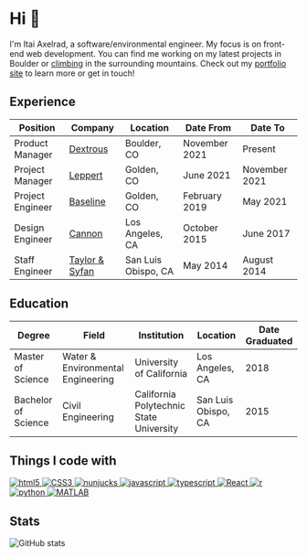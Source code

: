 # Hi 👋

I'm Itai Axelrad, a software/environmental engineer. My focus is on front-end web development. You can find me working on my latest projects in Boulder or [climbing](https://www.axelradclimbing.com/) in the surrounding mountains. Check out my [portfolio site](https://www.itaiaxelrad.com) to learn more or get in touch!

## Experience

| Position         | Company                                        | Location            | Date From     | Date To       |
| ---------------- | ---------------------------------------------- | ------------------- | ------------- | ------------- |
| Product Manager  | [Dextrous](https://dextrousdev.wpengine.com/)  | Boulder, CO         | November 2021 | Present       |
| Project Manager  | [Leppert](https://leppertassociates.com/)      | Golden, CO          | June 2021     | November 2021 |
| Project Engineer | [Baseline](https://baselinecorp.com/)          | Golden, CO          | February 2019 | May 2021      |
| Design Engineer  | [Cannon](https://cannoncorp.us/)               | Los Angeles, CA     | October 2015  | June 2017     |
| Staff Engineer   | [Taylor & Syfan](https://www.taylorsyfan.com/) | San Luis Obispo, CA | May 2014      | August 2014   |

## Education

| Degree              | Field                             | Institution                             | Location            | Date Graduated |
| ------------------- | --------------------------------- | --------------------------------------- | ------------------- | -------------- |
| Master of Science   | Water & Environmental Engineering | University of California                | Los Angeles, CA     | 2018           |
| Bachelor of Science | Civil Engineering                 | California Polytechnic State University | San Luis Obispo, CA | 2015           |


## Things I code with

<a href="https://github.com/itaiaxelrad?tab=repositories&language=html">
  <img alt="html5" src="https://img.shields.io/badge/-HTML5-45b8d8?style=for-the-badge&logo=html5&logoColor=white" />
</a>
<a href="https://github.com/itaiaxelrad?tab=repositories&language=css">
  <img alt="CSS3" src="https://img.shields.io/badge/-CSS3-45b8d8?style=for-the-badge&logo=css3&logoColor=white" />
</a>
<a href="https://github.com/itaiaxelrad?tab=repositories&language=nunjucks">
  <img alt="nunjucks" src="https://img.shields.io/badge/-nunjucks-45b8d8?style=for-the-badge&logo=nunjucks&logoColor=white" />
</a>
<a href="https://github.com/itaiaxelrad?tab=repositories&language=javascript">
  <img alt="javascript" src="https://img.shields.io/badge/-javascript-45b8d8?style=for-the-badge&logo=javascript&logoColor=white" />
</a>
  <a href="https://github.com/itaiaxelrad?tab=repositories&language=typescript">
  <img alt="typescript" src="https://img.shields.io/badge/-typescript-45b8d8?style=for-the-badge&logo=typescript&logoColor=white" />
</a>
<a href="https://github.com/itaiaxelrad?tab=repositories&language=react">
  <img alt="React" src="https://img.shields.io/badge/-React-45b8d8?style=for-the-badge&logo=react&logoColor=white" />
</a>
<a href="https://github.com/itaiaxelrad?tab=repositories&language=r">
  <img alt="r" src="https://img.shields.io/badge/-r-45b8d8?style=for-the-badge&logo=r&logoColor=white" />
</a>
<a href="https://github.com/itaiaxelrad?tab=repositories&language=python">
  <img alt="python" src="https://img.shields.io/badge/-python-45b8d8?style=for-the-badge&logo=python&logoColor=white" />
</a>
<a href="https://github.com/itaiaxelrad?tab=repositories&language=matlab">
  <img alt="MATLAB" src="https://img.shields.io/badge/-MATLAB-45b8d8?style=for-the-badge&logo=mathworks&logoColor=white" />
</a>

## Stats

![GitHub stats](https://github-readme-stats.vercel.app/api?username=ItaiAxelrad&show_icons=true&theme=tokyonight)

